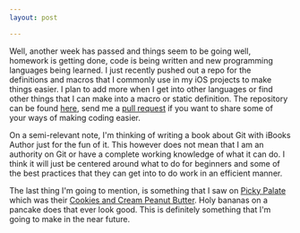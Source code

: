 ```yaml
--- 
layout: post

---
```


Well, another week has passed and things seem to be going well, homework is getting done, code is being written and new programming languages being learned. I just recently pushed out a repo for the definitions and macros that I commonly use in my iOS projects to make things easier. I plan to add more when I get into other languages or find other things that I can make into a macro or static definition. The repository can be found [here](https://github.com/sbentzen/Defines-and-Macros), send me a [pull request](https://github.com/sbentzen/Defines-and-Macros/pull/new/master) if you want to share some of your ways of making coding easier.  

On a semi-relevant note, I'm thinking of writing a book about Git with iBooks Author just for the fun of it. This however does not mean that I am an authority on Git or have a complete working knowledge of what it can do. I think it will just be centered around what to do for beginners and some of the best practices that they can get into to do work in an efficient manner.  

The last thing I'm going to mention, is something that I saw on [Picky Palate](http://picky-palate.com) which was their [Cookies and Cream Peanut Butter](http://picky-palate.com/2011/03/10/cookies-and-cream-peanut-butter-midnight-snack/). Holy bananas on a pancake does that ever look good. This is definitely something that I'm going to make in the near future.